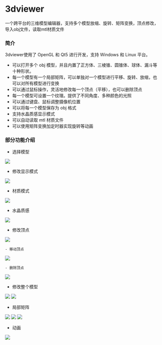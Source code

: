 # 3dviewer
一个跨平台的三维模型编辑器，支持多个模型放缩、旋转、矩阵变换，顶点修改，导入obj文件，读取mtl材质文件

### 简介
3dviewer使用了 OpenGL 和 Qt5 进行开发，支持 Windows 和 Linux 平台。
- 可以打开多个 obj 模型，并且内置了正方体、三棱锥、圆锥体、球体、漏斗等十种形状。
- 每一个模型有一个局部矩阵，可以单独对一个模型进行平移、旋转、放缩，也可以对所有模型进行变换
- 可以通过鼠标操作，灵活地修改每一个顶点（平移），也可以删除顶点
- 每一个模型可设置一个纹理。提供了不同角度、多种颜色的光照
- 可以通过键盘、鼠标调整摄像机位置
- 可以将每一个模型保存为 obj 格式
- 支持水晶质感显示模式
- 可以自动读取 mtl 材质文件
- 可以使用矩阵变换加定时器实现旋转等动画

### 部分功能介绍
- 选择模型

![](screenshots/select.png)

- 修改显示模式

![](screenshots/viewmode.png)

- 材质模式

![](screenshots/material.png)

- 水晶质感

![](screenshots/shuijing.png)

- 修改顶点

![](screenshots/fix1.png)

	- 移动顶点

![](screenshots/fix2.png)

	- 删除顶点

![](screenshots/delp.png)

- 修改整个模型

![](screenshots/fixall.png)
![](screenshots/fixall2.png)

- 局部矩阵

![](screenshots/mat1.png)
![](screenshots/mat2.png)
![](screenshots/mat3.png)

- 动画

![](screenshots/ani.png)
